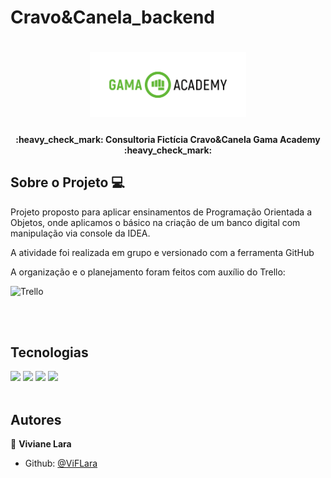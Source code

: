 # Cravo&Canela_backend

<h1 align="center">
    <img alt="GamaAcademy" title="#GamaAcademy" src="./logo.png" width="250px" />
</h1>

<h4 align="center"> 
	:heavy_check_mark: Consultoria Fictícia Cravo&Canela Gama Academy :heavy_check_mark:
</h4>

## Sobre o Projeto 💻

<p> Projeto proposto para aplicar ensinamentos de Programação Orientada a Objetos, onde aplicamos o básico na criação de um banco digital com manipulação via console da IDEA.
</p>

<p>A atividade foi realizada em grupo e versionado com a ferramenta GitHub</p>


<p>A organização e o planejamento foram feitos com auxílio do Trello:</p>

![Trello](https://user-images.githubusercontent.com/79177544/163655431-e9afa6e1-e1ac-4aab-96f1-54c7d8e9a43b.gif)

</br>
</br>

## **Tecnologias**

<img src="https://img.shields.io/badge/JAVA 11-ed7f40?style=for-the-badge&logo=java&logoColor=white"/>
<img src="https://img.shields.io/badge/apache_maven-AC2246?style=for-the-badge&logo=apachemaven&logoColor=white"/>
<img src="https://img.shields.io/badge/Junit5-25A162?style=for-the-badge&logo=junit5&logoColor=white"/>
<img src="https://img.shields.io/badge/Trello-0052CC?style=for-the-badge&logo=trello&logoColor=white"/>

</br>
</br>

## Autores

👤 **Viviane Lara** 

- Github: [@ViFLara](https://github.com/ViFLara)



